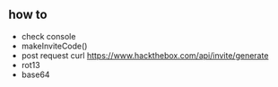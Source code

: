 ## how to
+ check console
+ makeInviteCode()
+ post request
  curl https://www.hackthebox.com/api/invite/generate
+ rot13
+ base64
